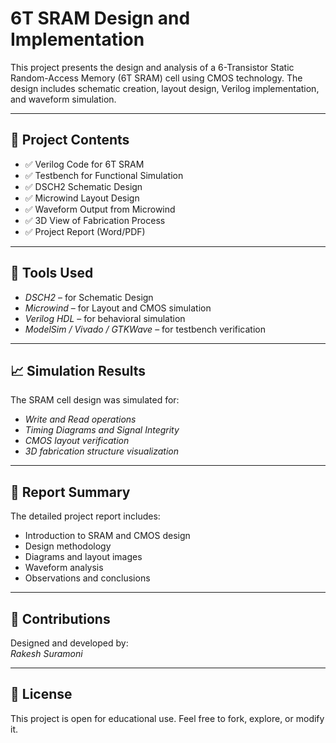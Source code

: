 # 6T SRAM Design and Implementation

This project presents the design and analysis of a 6-Transistor Static Random-Access Memory (6T SRAM) cell using CMOS technology. The design includes schematic creation, layout design, Verilog implementation, and waveform simulation.

---

## 📁 Project Contents

- ✅ Verilog Code for 6T SRAM
- ✅ Testbench for Functional Simulation
- ✅ DSCH2 Schematic Design
- ✅ Microwind Layout Design
- ✅ Waveform Output from Microwind
- ✅ 3D View of Fabrication Process
- ✅ Project Report (Word/PDF)

---

## 🔧 Tools Used

- *DSCH2* – for Schematic Design
- *Microwind* – for Layout and CMOS simulation
- *Verilog HDL* – for behavioral simulation
- *ModelSim / Vivado / GTKWave* – for testbench verification

---

## 📈 Simulation Results

The SRAM cell design was simulated for:
- *Write and Read operations*
- *Timing Diagrams and Signal Integrity*
- *CMOS layout verification*
- *3D fabrication structure visualization*

---

## 📄 Report Summary

The detailed project report includes:
- Introduction to SRAM and CMOS design
- Design methodology
- Diagrams and layout images
- Waveform analysis
- Observations and conclusions

---

## 🤝 Contributions

Designed and developed by:  
*Rakesh Suramoni*

---

## 📌 License

This project is open for educational use. Feel free to fork, explore, or modify it.
